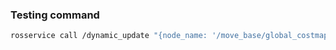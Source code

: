 ### Testing command

```bash
rosservice call /dynamic_update "{node_name: '/move_base/global_costmap/inflation_layer/' config_name: 'inflation_radius' config_type: 'float' new_cnofig: '40.0'}"
```

